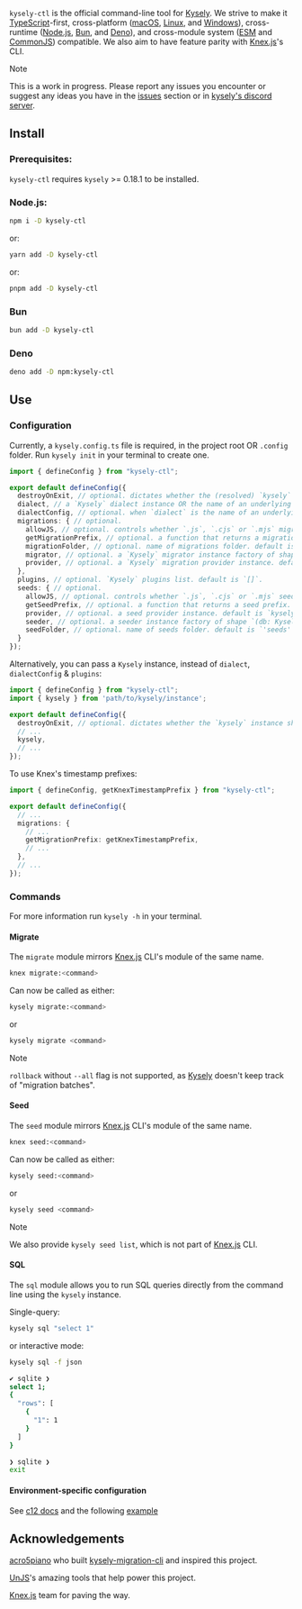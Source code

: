 `kysely-ctl` is the official command-line tool for [Kysely](https://kysely.dev). 
We strive to make it [TypeScript](https://www.typescriptlang.org/)-first, cross-platform 
([macOS](https://www.apple.com/macos), [Linux](https://www.linux.org/), and [Windows](https://www.microsoft.com/en-us/windows)), 
cross-runtime ([Node.js](https://nodejs.org/), [Bun](https://bun.sh/), and [Deno](https://deno.com/)), 
and cross-module system ([ESM](https://nodejs.org/api/esm.html#modules-ecmascript-modules) 
and [CommonJS](https://nodejs.org/api/modules.html#modules-commonjs-modules)) compatible. 
We also aim to have feature parity with [Knex.js](https://knexjs.org)'s CLI.

> [!NOTE]
> This is a work in progress. Please report any issues you encounter or suggest 
any ideas you have in the [issues](https://github.com/kysely-org/kysely-ctl/issues) 
section or in [kysely's discord server](https://discord.gg/xyBJ3GwvAm).

## Install

### Prerequisites:

`kysely-ctl` requires `kysely` >= 0.18.1 to be installed.

### Node.js:

```bash
npm i -D kysely-ctl
```

or:

```bash
yarn add -D kysely-ctl
```

or:

```bash
pnpm add -D kysely-ctl
```

### Bun

```bash
bun add -D kysely-ctl
```

### Deno

```bash
deno add -D npm:kysely-ctl
```

## Use

### Configuration

Currently, a `kysely.config.ts` file is required, in the project root OR `.config` 
folder. Run `kysely init` in your terminal to create one.

```ts
import { defineConfig } from "kysely-ctl";

export default defineConfig({
  destroyOnExit, // optional. dictates whether the (resolved) `kysely` instance should be destroyed when a command is finished executing. default is `true`.
  dialect, // a `Kysely` dialect instance OR the name of an underlying driver library (e.g. `'pg'`).
  dialectConfig, // optional. when `dialect` is the name of an underlying driver library, `dialectConfig` is the options passed to the Kysely dialect that matches that library.
  migrations: { // optional.
    allowJS, // optional. controls whether `.js`, `.cjs` or `.mjs` migrations are allowed. default is `false`.
    getMigrationPrefix, // optional. a function that returns a migration prefix. affects `migrate make` command. default is `() => ${Date.now()}_`.
    migrationFolder, // optional. name of migrations folder. default is `'migrations'`.
    migrator, // optional. a `Kysely` migrator instance factory of shape `(db: Kysely<any>) => Migrator | Promise<Migrator>`. default is `Kysely`'s `Migrator`.
    provider, // optional. a `Kysely` migration provider instance. default is `kysely-ctl`'s `TSFileMigrationProvider`.
  },
  plugins, // optional. `Kysely` plugins list. default is `[]`.
  seeds: { // optional.
    allowJS, // optional. controls whether `.js`, `.cjs` or `.mjs` seeds are allowed. default is `false`.
    getSeedPrefix, // optional. a function that returns a seed prefix. affects `seed make` command. default is `() => ${Date.now()}_`.
    provider, // optional. a seed provider instance. default is `kysely-ctl`'s `FileSeedProvider`.
    seeder, // optional. a seeder instance factory of shape `(db: Kysely<any>) => Seeder | Promise<Seeder>`. default is `kysely-ctl`'s `Seeder`.
    seedFolder, // optional. name of seeds folder. default is `'seeds'`.
  }
});
```

Alternatively, you can pass a `Kysely` instance, instead of `dialect`, `dialectConfig` & `plugins`:

```ts
import { defineConfig } from "kysely-ctl";
import { kysely } from 'path/to/kysely/instance';

export default defineConfig({
  destroyOnExit, // optional. dictates whether the `kysely` instance should be destroyed when a command is finished executing. default is `true`.
  // ...
  kysely,
  // ...
});
```

To use Knex's timestamp prefixes:

```ts
import { defineConfig, getKnexTimestampPrefix } from "kysely-ctl";

export default defineConfig({
  // ...
  migrations: {
    // ...
    getMigrationPrefix: getKnexTimestampPrefix,
    // ...
  },
  // ...
});
```

### Commands

For more information run `kysely -h` in your terminal.

#### Migrate

The `migrate` module mirrors [Knex.js](https://knexjs.org) CLI's module of the 
same name.

```bash
knex migrate:<command>
```

Can now be called as either:

```bash
kysely migrate:<command>
```

or

```bash
kysely migrate <command>
```

> [!NOTE]
> `rollback` without `--all` flag is not supported, as [Kysely](https://kysely.dev) 
doesn't keep track of "migration batches".

#### Seed

The `seed` module mirrors [Knex.js](https://knexjs.org) CLI's module of the same 
name.

```bash
knex seed:<command>
```

Can now be called as either:

```bash
kysely seed:<command>
```

or

```bash
kysely seed <command>
```

> [!NOTE]
> We also provide `kysely seed list`, which is not part of [Knex.js](https://knexjs.org) 
CLI.

#### SQL

The `sql` module allows you to run SQL queries directly from the command line using the `kysely` instance.

Single-query:

```bash
kysely sql "select 1"
```

or interactive mode:

```bash
kysely sql -f json

✔ sqlite ❯
select 1;
{                                                                                     
  "rows": [
    {
      "1": 1
    }
  ]
}

❯ sqlite ❯
exit
```

#### Environment-specific configuration

See [c12 docs](https://github.com/unjs/c12#environment-specific-configuration) and the following [example](https://github.com/kysely-org/kysely-ctl/blob/main/examples/node-esm-environments/.config/kysely.config.ts)

## Acknowledgements

[acro5piano](https://github.com/acro5piano) who built [kysely-migration-cli](https://github.com/acro5piano/kysely-migration-cli) 
and inspired this project.

[UnJS](https://unjs.io)'s amazing tools that help power this project.

[Knex.js](https://knexjs.org) team for paving the way.
